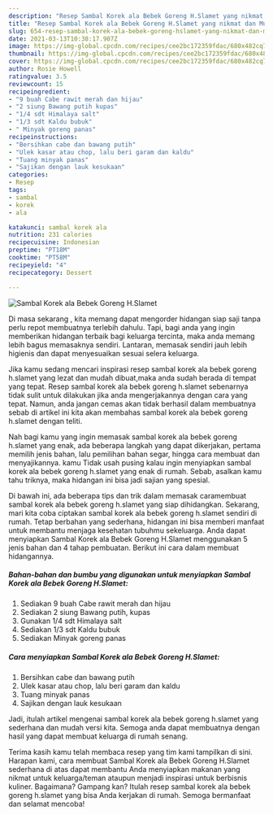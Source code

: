 ```yaml
---
description: "Resep Sambal Korek ala Bebek Goreng H.Slamet yang nikmat dan Mudah Dibuat"
title: "Resep Sambal Korek ala Bebek Goreng H.Slamet yang nikmat dan Mudah Dibuat"
slug: 654-resep-sambal-korek-ala-bebek-goreng-hslamet-yang-nikmat-dan-mudah-dibuat
date: 2021-03-13T10:38:17.907Z
image: https://img-global.cpcdn.com/recipes/cee2bc172359fdac/680x482cq70/sambal-korek-ala-bebek-goreng-hslamet-foto-resep-utama.jpg
thumbnail: https://img-global.cpcdn.com/recipes/cee2bc172359fdac/680x482cq70/sambal-korek-ala-bebek-goreng-hslamet-foto-resep-utama.jpg
cover: https://img-global.cpcdn.com/recipes/cee2bc172359fdac/680x482cq70/sambal-korek-ala-bebek-goreng-hslamet-foto-resep-utama.jpg
author: Rosie Howell
ratingvalue: 3.5
reviewcount: 15
recipeingredient:
- "9 buah Cabe rawit merah dan hijau"
- "2 siung Bawang putih kupas"
- "1/4 sdt Himalaya salt"
- "1/3 sdt Kaldu bubuk"
- " Minyak goreng panas"
recipeinstructions:
- "Bersihkan cabe dan bawang putih"
- "Ulek kasar atau chop, lalu beri garam dan kaldu"
- "Tuang minyak panas"
- "Sajikan dengan lauk kesukaan"
categories:
- Resep
tags:
- sambal
- korek
- ala

katakunci: sambal korek ala 
nutrition: 231 calories
recipecuisine: Indonesian
preptime: "PT18M"
cooktime: "PT58M"
recipeyield: "4"
recipecategory: Dessert

---
```



![Sambal Korek ala Bebek Goreng H.Slamet](https://img-global.cpcdn.com/recipes/cee2bc172359fdac/680x482cq70/sambal-korek-ala-bebek-goreng-hslamet-foto-resep-utama.jpg)

Di masa  sekarang , kita memang dapat mengorder hidangan siap saji tanpa perlu repot membuatnya terlebih dahulu. Tapi, bagi anda yang ingin memberikan hidangan terbaik bagi keluarga tercinta, maka anda memang lebih bagus memasaknya sendiri. Lantaran, memasak sendiri jauh lebih higienis dan dapat menyesuaikan sesuai selera keluarga.

Jika kamu sedang mencari inspirasi resep sambal korek ala bebek goreng h.slamet yang lezat dan mudah dibuat,maka anda sudah berada di tempat yang tepat. Resep sambal korek ala bebek goreng h.slamet  sebenarnya tidak sulit untuk dilakukan jika anda mengerjakannya dengan cara yang tepat. Namun, anda jangan cemas akan tidak berhasil dalam membuatnya 
sebab di artikel ini kita akan membahas sambal korek ala bebek goreng h.slamet dengan teliti.  



Nah bagi kamu yang ingin memasak sambal korek ala bebek goreng h.slamet yang enak, ada beberapa langkah yang dapat dikerjakan, pertama memilih jenis bahan, lalu pemilihan bahan segar, hingga cara membuat dan menyajikannya. kamu Tidak usah pusing kalau ingin menyiapkan sambal korek ala bebek goreng h.slamet yang enak di rumah. Sebab, asalkan kamu  tahu triknya, maka hidangan ini bisa jadi sajian yang spesial.

Di bawah ini, ada beberapa tips dan trik dalam memasak caramembuat sambal korek ala bebek goreng h.slamet yang siap dihidangkan. Sekarang, mari kita coba ciptakan sambal korek ala bebek goreng h.slamet sendiri di rumah. Tetap berbahan yang sederhana, hidangan ini bisa memberi manfaat untuk membantu menjaga kesehatan tubuhmu sekeluarga. Anda dapat menyiapkan Sambal Korek ala Bebek Goreng H.Slamet menggunakan 5 jenis bahan dan 4 tahap pembuatan. Berikut ini cara dalam membuat hidangannya.

<!--inarticleads1-->

##### Bahan-bahan dan bumbu yang digunakan untuk menyiapkan Sambal Korek ala Bebek Goreng H.Slamet:

1. Sediakan 9 buah Cabe rawit merah dan hijau
1. Sediakan 2 siung Bawang putih, kupas
1. Gunakan 1/4 sdt Himalaya salt
1. Sediakan 1/3 sdt Kaldu bubuk
1. Sediakan  Minyak goreng panas




<!--inarticleads2-->

##### Cara menyiapkan Sambal Korek ala Bebek Goreng H.Slamet:

1. Bersihkan cabe dan bawang putih
1. Ulek kasar atau chop, lalu beri garam dan kaldu
1. Tuang minyak panas
1. Sajikan dengan lauk kesukaan




Jadi, itulah artikel mengenai  sambal korek ala bebek goreng h.slamet  yang sederhana dan mudah versi kita. Semoga anda dapat membuatnya dengan hasil yang dapat membuat keluarga di rumah senang. 

Terima kasih kamu telah membaca resep yang tim kami tampilkan di sini. Harapan kami, cara membuat  Sambal Korek ala Bebek Goreng H.Slamet sederhana di atas dapat membantu Anda menyiapkan makanan yang nikmat untuk keluarga/teman ataupun menjadi inspirasi untuk berbisnis kuliner. Bagaimana? Gampang kan? Itulah resep sambal korek ala bebek goreng h.slamet yang bisa Anda kerjakan di rumah. Semoga bermanfaat dan selamat mencoba!

